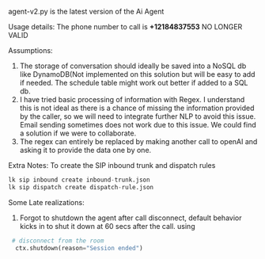 agent-v2.py is the latest version of the Ai Agent

Usage details:
The phone number to call is 
**+12184837553**  NO LONGER VALID

Assumptions:
1. The storage of conversation should ideally be saved into a NoSQL db like DynamoDB(Not implemented on this solution but will be easy to add if needed. 
The schedule table might work out better if added to a SQL db.
2. I have tried basic processing of information with Regex. I understand this is not ideal as there is a chance of missing the information provided by the caller, so we will need to integrate further NLP to avoid this issue. Email sending sometimes does not work due to this issue. We could find a solution if we were to collaborate.
3. The regex can entirely be replaced by making another call to openAI and asking it to provide the data one by one. 

Extra Notes:
To create the SIP inbound trunk and dispatch rules 
```python
lk sip inbound create inbound-trunk.json
lk sip dispatch create dispatch-rule.json

```
Some Late realizations:
1. Forgot to shutdown the agent after call disconnect, default behavior kicks in to shut it down at 60 secs after the call.
   using
  ```python
   # disconnect from the room
    ctx.shutdown(reason="Session ended")
  ```
